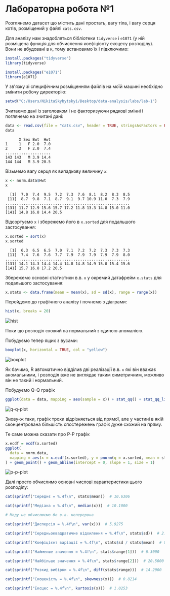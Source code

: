 # Лабораторна робота №1

Розглянемо датасет що містить дані простать, вагу тіла, і вагу серця котів, розміщений у файлі `cats.csv`.

Для аналізу нам знадобляться бібліотеки `tidyverse` і `e1071` (у ній розміщена функція для обчислення коефіцієнту ексцесу розподілу). Вони не вбудовані в `R`, тому встановимо їх і підключимо:

```R
install.packages("tidyverse")
library(tidyverse)

install.packages("e1071")
library(e1071)
```

У зв'язку зі специфічним розміщенням файлів на моїй машині необхідно змінити робочу директорію:
```R
setwd("C:/Users/NikitaSkybytskyi/Desktop/data-analysis/labs/lab-1")
```

Зчитаємо дані із заголовком і не факторизуючи рядкові змінні і поглянемо на зчитані дані:
```R
data <- read.csv(file = "cats.csv", header = TRUE, stringsAsFactors = FALSE)
data
```
```
      X Sex Bwt  Hwt
1     1   F 2.0  7.0
2     2   F 2.0  7.4
....................
143 143   M 3.9 14.4
144 144   M 3.9 20.5
```

Візьмемо вагу серця як випадкову величину `x`:
```R
x <- norm.data$Hwt
x
```
```
  [1]  7.0  7.4  9.5  7.2  7.3  7.6  8.1  8.2  8.3  8.5
 [11]  8.7  9.8  7.1  8.7  9.1  9.7 10.9 11.0  7.3  7.9
.......................................................
[131] 11.7 12.9 15.6 15.7 17.2 11.8 13.3 14.8 15.0 11.0
[141] 14.8 16.8 14.4 20.5
```

Відсортуємо `x` і збережемо його в `x.sorted` для подальшого застосування:
```R
x.sorted = sort(x)
x.sorted
```
```
  [1]  6.3  6.5  6.5  7.0  7.1  7.2  7.2  7.3  7.3  7.3
 [11]  7.4  7.6  7.6  7.7  7.9  7.9  7.9  7.9  7.9  8.0
.......................................................
[131] 14.1 14.3 14.4 14.4 14.8 14.8 14.9 15.0 15.4 15.6
[141] 15.7 16.8 17.2 20.5
```

Збережемо основні статистики в.в. `x` у окремий датафрейм `x.stats` для подальшого застосування:
```R
x.stats <- data.frame(mean = mean(x), sd = sd(x), range = range(x))
```

Перейдемо до графічного аналізу і почнемо з діаграми:
```R
hist(x, breaks = 20)
```
![hist](https://github.com/Sky-Nik/data-analysis/blob/master/labs/lab-1/hist.png)

Поки що розподіл схожий на нормальний з єдиною аномалією.

Побудуємо тепер ящик з вусами:
```R
boxplot(x, horizontal = TRUE, col = "yellow")
```
![boxplot](https://github.com/Sky-Nik/data-analysis/blob/master/labs/lab-1/boxplot.png)

Як бачимо, R автоматично відділив дві реалізації в.в. `x` які він вважає аномальними, і розподіл вже не виглядає таким симетричним, можливо він не такий і нормальний.

Побудуємо Q-Q графік
```R
ggplot(data = data, mapping = aes(sample = x)) + stat_qq() + stat_qq_line()
```
![q-q-plot](https://github.com/Sky-Nik/data-analysis/blob/master/labs/lab-1/q-q%20plot.png)

Знову-ж таки, графік трохи відрізняється від прямої, але у частині в якій сконцентрована більшість спостережень графік дуже схожий на пряму.

Те саме можна сказати про P-P графік
```R
x.ecdf = ecdf(x.sorted)
ggplot(
  data = norm.data,
  mapping = aes(x = x.ecdf(x.sorted), y = pnorm(q = x.sorted, mean = stats$mean, sd = stats$sd))
) + geom_point() + geom_abline(intercept = 0, slope = 1, size = 1)
```
![p-p-plot](https://github.com/Sky-Nik/data-analysis/blob/master/labs/lab-1/p-p%20plot.png)

Далі просто обчислимо основні числові характеристики цього розподілу:

```R
cat(sprintf("Середнє = %.4f\n", stats$mean))  # 10.6306

cat(sprintf("Медіана = %.4f\n", median(x)))  # 10.1000

# Моду не обчислюємо бо в.в. неперервна

cat(sprintf("Дисперсія = %.4f\n", var(x)))  # 5.9275

cat(sprintf("Середньоквадратичне відхилення = %.4f\n", stats$sd))  # 2.4346

cat(sprintf("Коефіцієнт варіації = %.4f\n", stats$sd / stats$mean)  # 0.2290

cat(sprintf("Найменше значення = %.4f\n", stats$range[1]))  # 6.3000

cat(sprintf("Найбільше значення = %.4f\n", stats$range[2]))  # 20.5000

cat(sprintf("Розкид вибірки = %.4f\n", diff(stats$range)))  # 14.2000

cat(sprintf("Скошеність = %.4f\n", skewness(x)))  # 0.8214

cat(sprintf("Ексцес = %.4f\n", kurtosis(x)))  # 1.0253
```